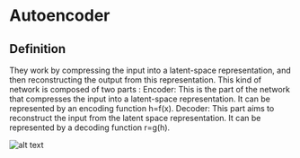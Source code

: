 # Autoencoder
## Definition
They work by compressing the input into a latent-space representation, and then reconstructing the output from this representation. This kind of network is composed of two parts :
Encoder: This is the part of the network that compresses the input into a latent-space representation. It can be represented by an encoding function h=f(x).
Decoder: This part aims to reconstruct the input from the latent space representation. It can be represented by a decoding function r=g(h).

![alt text](https://miro.medium.com/max/1400/1*V_YtxTFUqDrmmu2JqMZ-rA.png)
